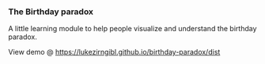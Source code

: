 
### The Birthday paradox

A little learning module to help people visualize and understand the birthday paradox.

View demo @ https://lukezirngibl.github.io/birthday-paradox/dist
